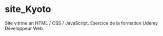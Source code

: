 # site_Kyoto

Site vitrine en HTML / CSS / JavaScript.
Exercice de la formation Udemy Développeur Web.
